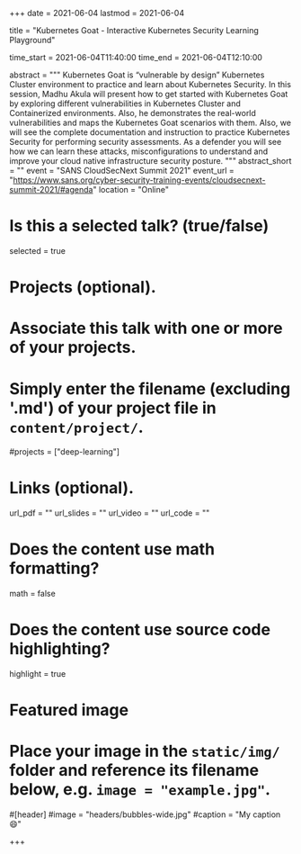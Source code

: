 +++
date = 2021-06-04
lastmod = 2021-06-04

title = "Kubernetes Goat - Interactive Kubernetes Security Learning Playground"

time_start = 2021-06-04T11:40:00
time_end = 2021-06-04T12:10:00

abstract = """
Kubernetes Goat is “vulnerable by design” Kubernetes Cluster environment to practice and learn about Kubernetes Security. In this session, Madhu Akula will present how to get started with Kubernetes Goat by exploring different vulnerabilities in Kubernetes Cluster and Containerized environments. Also, he demonstrates the real-world vulnerabilities and maps the Kubernetes Goat scenarios with them. Also, we will see the complete documentation and instruction to practice Kubernetes Security for performing security assessments. As a defender you will see how we can learn these attacks, misconfigurations to understand and improve your cloud native infrastructure security posture.
"""
abstract_short = ""
event = "SANS CloudSecNext Summit 2021"
event_url = "https://www.sans.org/cyber-security-training-events/cloudsecnext-summit-2021/#agenda"
location = "Online"

# Is this a selected talk? (true/false)
selected = true

# Projects (optional).
#   Associate this talk with one or more of your projects.
#   Simply enter the filename (excluding '.md') of your project file in `content/project/`.
#projects = ["deep-learning"]

# Links (optional).
url_pdf = ""
url_slides = ""
url_video = ""
url_code = ""

# Does the content use math formatting?
math = false

# Does the content use source code highlighting?
highlight = true

# Featured image
# Place your image in the `static/img/` folder and reference its filename below, e.g. `image = "example.jpg"`.

#[header]
#image = "headers/bubbles-wide.jpg"
#caption = "My caption :smile:"

+++

